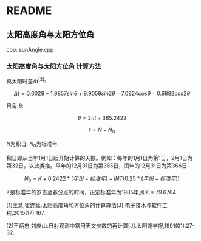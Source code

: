 # README

## 太阳高度角与太阳方位角

cpp: sunAngle.cpp

### 太阳高度角与太阳方位角 计算方法

真太阳时差$\Delta t^{[2]}$:

$$ \Delta t = 0.0028 - 1.9857 sin \theta + 9.9059 sin 2 \theta - 7.0924 cos \theta - 0.6882 cos 2 \theta $$

日角 $\theta$:

$$\theta = 2 \pi t \div 365.2422$$

$$ t = N - N_{0}$$

N为积日, $N_{0}$为标准年

积日即从当年1月1日起开始计算的天数。例如：每年的1月1日为第1日，2月1日为第32日，以此类推。平年的12月31日为第365日，闰年的12月31日为第366日

$$N_{0} = K + 0.2422 * (年份 - 标准年) - INT(0.25 * (年份 - 标准年))$$

K是标准年的岁首至春分点的时间，设定标准年为1985年,即K = 79.6764

[1]王慧,崔连延.太阳高度角和方位角的计算算法[J].电子技术与软件工程,2015(17):167.

[2]王炳忠,刘庚山.日射观测中常用天文参数的再计算[J].太阳能学报,1991(01):27-32.